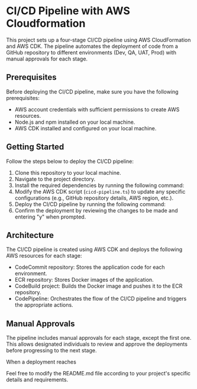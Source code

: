 # CI/CD Pipeline with AWS Cloudformation

This project sets up a four-stage CI/CD pipeline using AWS CloudFormation and AWS CDK. The pipeline automates the deployment of code from a GitHub repository to different environments (Dev, QA, UAT, Prod) with manual approvals for each stage.

## Prerequisites

Before deploying the CI/CD pipeline, make sure you have the following prerequisites:

- AWS account credentials with sufficient permissions to create AWS resources.
- Node.js and npm installed on your local machine.
- AWS CDK installed and configured on your local machine.

## Getting Started

Follow the steps below to deploy the CI/CD pipeline:

1. Clone this repository to your local machine.
2. Navigate to the project directory.
3. Install the required dependencies by running the following command:
4. Modify the AWS CDK script (`cicd-pipeline.ts`) to update any specific configurations (e.g., GitHub repository details, AWS region, etc.).
5. Deploy the CI/CD pipeline by running the following command:
6. Confirm the deployment by reviewing the changes to be made and entering "y" when prompted.

## Architecture

The CI/CD pipeline is created using AWS CDK and deploys the following AWS resources for each stage:

- CodeCommit repository: Stores the application code for each environment.
- ECR repository: Stores Docker images of the application.
- CodeBuild project: Builds the Docker image and pushes it to the ECR repository.
- CodePipeline: Orchestrates the flow of the CI/CD pipeline and triggers the appropriate actions.

## Manual Approvals

The pipeline includes manual approvals for each stage, except the first one. This allows designated individuals to review and approve the deployments before progressing to the next stage.

When a deployment reaches

Feel free to modify the README.md file according to your project's specific details and requirements.
